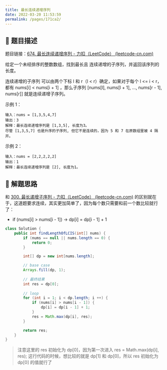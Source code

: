 ```yaml
---
title: 最长连续递增序列
date: 2022-03-20 11:53:59
permalink: /pages/171ca2/
---
```


## 📃 题目描述

题目链接：[674. 最长连续递增序列 - 力扣（LeetCode） (leetcode-cn.com)](https://leetcode-cn.com/problems/longest-continuous-increasing-subsequence/)

给定一个未经排序的整数数组，找到最长且 连续递增的子序列，并返回该序列的长度。

连续递增的子序列 可以由两个下标 l 和 r（l < r）确定，如果对于每个 l <= i < r，都有 nums[i] < nums[i + 1] ，那么子序列 [nums[l], nums[l + 1], ..., nums[r - 1], nums[r]] 就是连续递增子序列。

示例 1：

```
输入：nums = [1,3,5,4,7]
输出：3
解释：最长连续递增序列是 [1,3,5], 长度为3。
尽管 [1,3,5,7] 也是升序的子序列, 但它不是连续的，因为 5 和 7 在原数组里被 4 隔开。 
```

示例 2：

```
输入：nums = [2,2,2,2,2]
输出：1
解释：最长连续递增序列是 [2], 长度为1。
```




## 🔔 解题思路

和 [300. 最长递增子序列 - 力扣（LeetCode） (leetcode-cn.com)](https://leetcode-cn.com/problems/longest-increasing-subsequence/) 的区别就在于，这道题要求连续，其实更加简单了，因为每个数只需要和前一个数比较就行了：

- if (nums[i] > nums[i - 1]) -> dp[i] = dp[i - 1] + 1


```java
class Solution {
    public int findLengthOfLCIS(int[] nums) {
        if (nums == null || nums.length == 0) {
            return 0;
        }

        int[] dp = new int[nums.length];

        // base case
        Arrays.fill(dp, 1);
		
        // 最终结果
        int res = dp[0];
        
        // loop
        for (int i = 1; i < dp.length; i ++) {
            if (nums[i] > nums[i - 1]) {
                dp[i] = dp[i - 1] + 1;
            }
            res = Math.max(dp[i], res);
        }

        return res;
    }
}
```

> 注意这里的 res 初始化为 dp[0]，因为第一次进入 res = Math.max(dp[i], res); 这行代码的时候，想比较的就是 dp[1] 和 dp[0]，所以 res 初始化为 dp[0] 的值就行了



